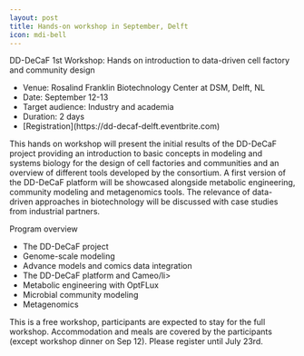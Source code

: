 ```yaml
---
layout: post
title: Hands-on workshop in September, Delft
icon: mdi-bell
---
```


DD-DeCaF 1st Workshop: Hands on introduction to data-driven cell factory and community design

<ul>
  <li>Venue: Rosalind Franklin Biotechnology Center at DSM, Delft, NL</li>
  <li>Date: September 12-13</li>
  <li>Target audience: Industry and academia</li>
  <li>Duration: 2 days</li>
  <li>[Registration](https://dd-decaf-delft.eventbrite.com)</li>
</ul>

This hands on workshop will present the initial results of the DD-DeCaF project providing an introduction to basic concepts in modeling and systems biology for the design of cell factories and communities and an overview of different tools developed by the consortium. A first version of the DD-DeCaF platform will be showcased alongside metabolic engineering, community modeling and metagenomics tools. The relevance of data-driven approaches in biotechnology will be discussed with case studies from industrial partners.

Program overview

<ul>
  <li>The DD-DeCaF project</li>
  <li>Genome-scale modeling</li>
  <li>Advance models and comics data integration</li>
  <li>The DD-DeCaF platform and Cameo/li>
  <li>Metabolic engineering with OptFLux</li>
  <li>Microbial community modeling</li>
  <li>Metagenomics</li>
</ul>

This is a free workshop, participants are expected to stay for the full workshop. Accommodation and meals are covered by the participants (except workshop dinner on Sep 12). Please register until July 23rd.
